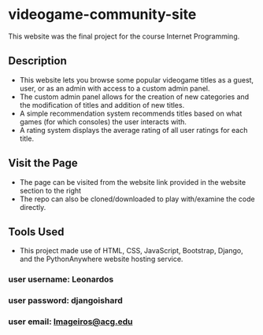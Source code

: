 ﻿# videogame-community-site
This website was the final project for the course Internet Programming.
## Description
- This website lets you browse some popular videogame titles as a guest, user, or as an admin with access to a custom admin panel.
- The custom admin panel allows for the creation of new categories and the modification of titles and addition of new titles. 
- A simple recommendation system recommends titles based on what games (for which consoles) the user interacts with.
- A rating system displays the average rating of all user ratings for each title.
## Visit the Page
- The page can be visited from the website link provided in the website section to the right
- The repo can also be cloned/downloaded to play with/examine the code directly.
## Tools Used
- This project made use of HTML, CSS, JavaScript, Bootstrap, Django, and the PythonAnywhere website hosting service.


### user username:  Leonardos
### user password:  djangoishard
### user email:     lmageiros@acg.edu    
